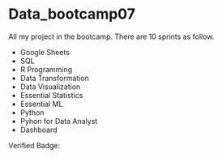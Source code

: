 # Data_bootcamp07
All my project in the bootcamp. There are 10 sprints as follow.

- Google Sheets
- SQL
- R Programming
- Data Transformation
- Data Visualization
- Essential Statistics
- Essential ML
- Python
- Pyhon for Data Analyst
- Dashboard

Verified Badge: 
